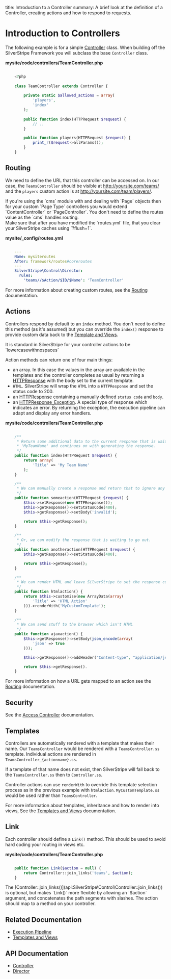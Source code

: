 title: Introduction to a Controller
summary: A brief look at the definition of a Controller, creating actions and how to respond to requests.

# Introduction to Controllers

The following example is for a simple [Controller](api:SilverStripe\Control\Controller) class. When building off the SilverStripe Framework you will
subclass the base `Controller` class.

**mysite/code/controllers/TeamController.php**

```php

	<?php
	
	class TeamController extends Controller {
			
		private static $allowed_actions = array(
			'players',
			'index'
		);
		
		public function index(HTTPRequest $request) {
			// ..
		}

		public function players(HTTPRequest $request) {
			print_r($request->allParams());
		}
	}
```

## Routing

We need to define the URL that this controller can be accessed on. In our case, the `TeamsController` should be visible 
at http://yoursite.com/teams/ and the `players` custom action is at http://yoursite.com/team/players/.

<div class="info" markdown="1">
If you're using the `cms` module with and dealing with `Page` objects then for your custom `Page Type` controllers you 
would extend `ContentController` or `PageController`. You don't need to define the routes value as the `cms` handles 
routing.
</div>

<div class="alert" markdown="1">
Make sure that after you have modified the `routes.yml` file, that you clear your SilverStripe caches using `?flush=1`.
</div>

**mysite/_config/routes.yml**

```yml

	---
	Name: mysiteroutes
	After: framework/routes#coreroutes
	---
	SilverStripe\Control\Director:
	  rules:
	    'teams//$Action/$ID/$Name': 'TeamController'
```

For more information about creating custom routes, see the [Routing](routing) documentation.

## Actions

Controllers respond by default to an `index` method. You don't need to define this method (as it's assumed) but you
can override the `index()` response to provide custom data back to the [Template and Views](../templates). 

<div class="notice" markdown="1">
It is standard in SilverStripe for your controller actions to be `lowercasewithnospaces`
</div>

Action methods can return one of four main things:

* an array. In this case the values in the array are available in the templates and the controller completes as usual by returning a [HTTPResponse](api:SilverStripe\Control\HTTPResponse) with the body set to the current template.
* `HTML`. SilverStripe will wrap the `HTML` into a `HTTPResponse` and set the status code to 200.
* an [HTTPResponse](api:SilverStripe\Control\HTTPResponse) containing a manually defined `status code` and `body`.
* an [HTTPResponse_Exception](api:SilverStripe\Control\HTTPResponse_Exception). A special type of response which indicates an error. By returning the exception, the execution pipeline can adapt and display any error handlers.

**mysite/code/controllers/TeamController.php**

```php

	/**
	 * Return some additional data to the current response that is waiting to go out, this makes $Title set to 
	 * 'MyTeamName' and continues on with generating the response.
	 */
	public function index(HTTPRequest $request) {
		return array(
			'Title' => 'My Team Name'
		);
	}

	/**
	 * We can manually create a response and return that to ignore any previous data.
	 */
	public function someaction(HTTPRequest $request) {
		$this->setResponse(new HTTPResponse());
		$this->getResponse()->setStatusCode(400);
		$this->getResponse()->setBody('invalid');

		return $this->getResponse();
	}

	/**
	 * Or, we can modify the response that is waiting to go out.
	 */
	public function anotheraction(HTTPRequest $request) {
		$this->getResponse()->setStatusCode(400);

		return $this->getResponse();
	}

	/**
	 * We can render HTML and leave SilverStripe to set the response code and body.
	 */
	public function htmlaction() {
		return $this->customise(new ArrayData(array(
			'Title' => 'HTML Action'
		)))->renderWith('MyCustomTemplate');
	}

	/**
	 * We can send stuff to the browser which isn't HTML
	 */
	public function ajaxaction() {
		$this->getResponse()->setBody(json_encode(array(
			'json' => true
		)));

		$this->getResponse()->addHeader("Content-type", "application/json");

		return $this->getResponse().
	}
```

For more information on how a URL gets mapped to an action see the [Routing](routing) documentation.

## Security

See the [Access Controller](access_control) documentation.

## Templates

Controllers are automatically rendered with a template that makes their name. Our `TeamsController` would be rendered
with a `TeamsController.ss` template. Individual actions are rendered in `TeamsController_{actionname}.ss`. 

If a template of that name does not exist, then SilverStripe will fall back to the `TeamsController.ss` then to 
`Controller.ss`.

Controller actions can use `renderWith` to override this template selection process as in the previous example with 
`htmlaction`. `MyCustomTemplate.ss` would be used rather than `TeamsController`.

For more information about templates, inheritance and how to render into views, See the 
[Templates and Views](../templates) documentation.

## Link

Each controller should define a `Link()` method. This should be used to avoid hard coding your routing in views etc.

**mysite/code/controllers/TeamController.php**

```php

	public function Link($action = null) {
		return Controller::join_links('teams', $action);
	}
```

<div class="info" markdown="1">
The [Controller::join_links()](api:SilverStripe\Control\Controller::join_links()) is optional, but makes `Link()` more flexible by allowing an `$action` argument, and concatenates the path segments with slashes. The action should map to a method on your controller.
</div>

## Related Documentation

* [Execution Pipeline](../execution_pipeline)
* [Templates and Views](../templates)

## API Documentation

* [Controller](api:SilverStripe\Control\Controller)
* [Director](api:SilverStripe\Control\Director)

